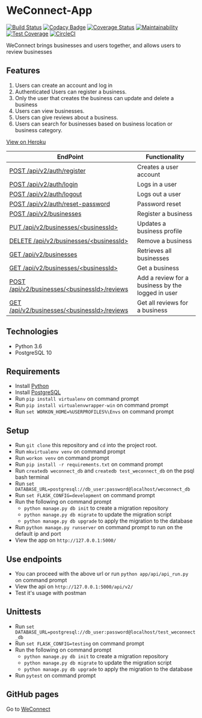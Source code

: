 # WeConnect-App

[![Build Status](https://travis-ci.org/Rwothoromo/WeConnect-App.svg?branch=master)](https://travis-ci.org/Rwothoromo/WeConnect-App)
[![Codacy Badge](https://api.codacy.com/project/badge/Grade/77986672d52f482abca70e59e314beba)](https://www.codacy.com/app/Rwothoromo/WeConnect-App?utm_source=github.com&amp;utm_medium=referral&amp;utm_content=Rwothoromo/WeConnect-App&amp;utm_campaign=Badge_Grade)
[![Coverage Status](https://coveralls.io/repos/github/Rwothoromo/WeConnect-App/badge.svg?branch=master)](https://coveralls.io/github/Rwothoromo/WeConnect-App?branch=master)
[![Maintainability](https://api.codeclimate.com/v1/badges/a5415dbb6881457126bd/maintainability)](https://codeclimate.com/github/Rwothoromo/WeConnect-App/maintainability)
[![Test Coverage](https://api.codeclimate.com/v1/badges/a5415dbb6881457126bd/test_coverage)](https://codeclimate.com/github/Rwothoromo/WeConnect-App/test_coverage)
[![CircleCI](https://circleci.com/gh/Rwothoromo/WeConnect-App/tree/master.svg?style=svg)](https://circleci.com/gh/Rwothoromo/WeConnect-App/tree/master)

WeConnect brings businesses and users together, and allows users to review businesses

## Features

1. Users can create an account and log in
2. Authenticated Users can register a business.
3. Only the user that creates the business can update and delete a business
4. Users can view businesses.
5. Users can give reviews about a business.
6. Users can search for businesses based on business location or business category.

[View on Heroku](https://weconnect-app-rwothoromo.herokuapp.com/apidocs/)

| EndPoint                                             | Functionality                                    |
| ---------------------------------------------------- | ------------------------------------------------ |
| [POST   /api/v2/auth/register](https://weconnect-app-rwothoromo.herokuapp.com/apidocs/#!/User/post_api_v2_auth_register)                    | Creates a user account                           |
| [POST   /api/v2/auth/login](https://weconnect-app-rwothoromo.herokuapp.com/apidocs/#!/User/post_api_v2_auth_login)                       | Logs in a user                                   |
| [POST   /api/v2/auth/logout](https://weconnect-app-rwothoromo.herokuapp.com/apidocs/#!/User/post_api_v2_auth_logout)                      | Logs out a user                                  |
| [POST   /api/v2/auth/reset-password](https://weconnect-app-rwothoromo.herokuapp.com/apidocs/#!/User/post_api_v2_auth_reset_password)              | Password reset                                   |
| [POST   /api/v2/businesses](https://weconnect-app-rwothoromo.herokuapp.com/apidocs/#!/Business/post_api_v2_businesses)                       | Register a business                              |
| [PUT    /api/v2/businesses/\<businessId>](https://weconnect-app-rwothoromo.herokuapp.com/apidocs/#!/Business/put_api_v2_businesses_business_id)         | Updates a business profile                       |
| [DELETE /api/v2/businesses/\<businessId>](https://weconnect-app-rwothoromo.herokuapp.com/apidocs/#!/Business/delete_api_v2_businesses_business_id)         | Remove a business                                |
| [GET    /api/v2/businesses](https://weconnect-app-rwothoromo.herokuapp.com/apidocs/#!/Business/get_api_v2_businesses)                       | Retrieves all businesses                         |
| [GET    /api/v2/businesses/\<businessId>](https://weconnect-app-rwothoromo.herokuapp.com/apidocs/#!/Business/get_api_v2_businesses_business_id)         | Get a business                                   |
| [POST   /api/v2/businesses/\<businessId>/reviews](https://weconnect-app-rwothoromo.herokuapp.com/apidocs/#!/Business/post_api_v2_businesses_business_id_reviews) | Add a review for a business by the logged in user|
| [GET    /api/v2/businesses/\<businessId>/reviews](https://weconnect-app-rwothoromo.herokuapp.com/apidocs/#!/Business/get_api_v2_businesses_business_id_reviews) | Get all reviews for a business                   |

## Technologies

* Python 3.6
* PostgreSQL 10

## Requirements

* Install [Python](https://www.python.org/downloads/)
* Install [PostgreSQL](https://www.postgresql.org/download/)
* Run `pip install virtualenv` on command prompt
* Run `pip install virtualenvwrapper-win` on command prompt
* Run `set WORKON_HOME=%USERPROFILES%\Envs` on command prompt

## Setup

* Run `git clone` this repository and `cd` into the project root.
* Run `mkvirtualenv venv` on command prompt
* Run `workon venv` on command prompt
* Run `pip install -r requirements.txt` on command prompt
* Run `createdb weconnect_db` and `createdb test_weconnect_db` on the psql bash terminal
* Run `set DATABASE_URL=postgresql://db_user:password@localhost/weconnect_db`
* Run `set FLASK_CONFIG=development` on command prompt
* Run the following on command prompt
    - `python manage.py db init` to create a migration repository
    - `python manage.py db migrate` to update the migration script
    - `python manage.py db upgrade` to apply the migration to the database
* Run `python manage.py runserver` on command prompt to run on the default ip and port
* View the app on `http://127.0.0.1:5000/`

## Use endpoints

* You can proceed with the above url or run `python app/api/api_run.py` on command prompt
* View the api on `http://127.0.0.1:5000/api/v2/`
* Test it's usage with postman

## Unittests

* Run `set DATABASE_URL=postgresql://db_user:password@localhost/test_weconnect_db`
* Run `set FLASK_CONFIG=testing` on command prompt
* Run the following on command prompt
    - `python manage.py db init` to create a migration repository
    - `python manage.py db migrate` to update the migration script
    - `python manage.py db upgrade` to apply the migration to the database
* Run `pytest` on command prompt

## GitHub pages

Go to [WeConnect](https://rwothoromo.github.io/WeConnect-App/)
